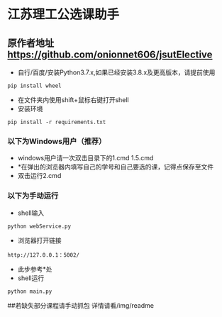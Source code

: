 # 江苏理工公选课助手
## 原作者地址 https://github.com/onionnet606/jsutElective
* 自行/百度/安装Python3.7.x,如果已经安装3.8.x及更高版本，请提前使用
``` shell
pip install wheel
```
* 在文件夹内使用shift+鼠标右键打开shell
* 安装环境
``` shell
pip install -r requirements.txt
```
### 以下为Windows用户（推荐）
* windows用户请一次双击目录下的1.cmd 1.5.cmd
* *在弹出的浏览器内填写自己的学号和自己要选的课，记得点保存至文件
* 双击运行2.cmd

### 以下为手动运行
* shell输入
``` shell
python webService.py
```
* 浏览器打开链接
```
http://127.0.0.1：5002/
```
* 此步参考*处
* shell运行
``` shell
python main.py
```

##若缺失部分课程请手动抓包
详情请看/img/readme
